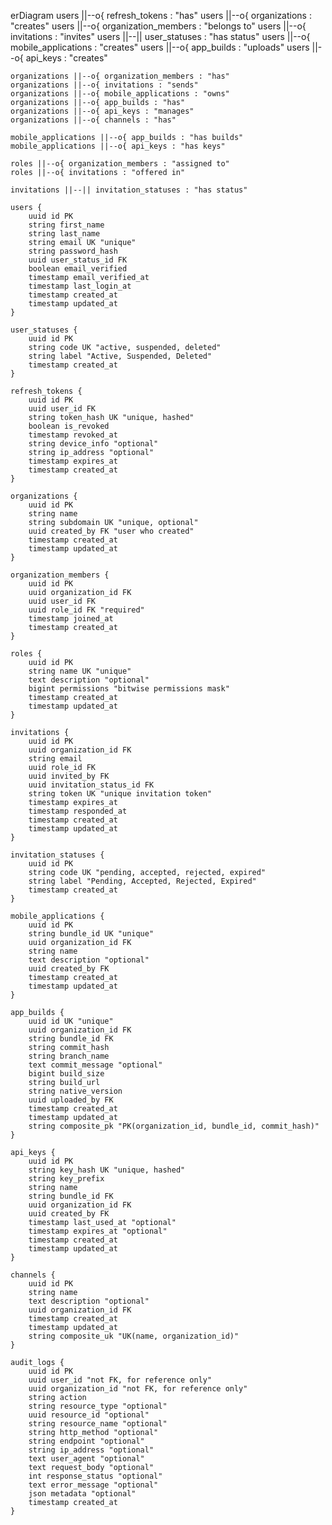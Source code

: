 erDiagram
    users ||--o{ refresh_tokens : "has"
    users ||--o{ organizations : "creates"
    users ||--o{ organization_members : "belongs to"
    users ||--o{ invitations : "invites"
    users ||--|| user_statuses : "has status"
    users ||--o{ mobile_applications : "creates"
    users ||--o{ app_builds : "uploads"
    users ||--o{ api_keys : "creates"
    
    organizations ||--o{ organization_members : "has"
    organizations ||--o{ invitations : "sends"
    organizations ||--o{ mobile_applications : "owns"
    organizations ||--o{ app_builds : "has"
    organizations ||--o{ api_keys : "manages"
    organizations ||--o{ channels : "has"
    
    mobile_applications ||--o{ app_builds : "has builds"
    mobile_applications ||--o{ api_keys : "has keys"
    
    roles ||--o{ organization_members : "assigned to"
    roles ||--o{ invitations : "offered in"
    
    invitations ||--|| invitation_statuses : "has status"
    
    users {
        uuid id PK
        string first_name
        string last_name
        string email UK "unique"
        string password_hash
        uuid user_status_id FK
        boolean email_verified
        timestamp email_verified_at
        timestamp last_login_at
        timestamp created_at
        timestamp updated_at
    }
    
    user_statuses {
        uuid id PK
        string code UK "active, suspended, deleted"
        string label "Active, Suspended, Deleted"
        timestamp created_at
    }
    
    refresh_tokens {
        uuid id PK
        uuid user_id FK
        string token_hash UK "unique, hashed"
        boolean is_revoked
        timestamp revoked_at
        string device_info "optional"
        string ip_address "optional"
        timestamp expires_at
        timestamp created_at
    }
    
    organizations {
        uuid id PK
        string name
        string subdomain UK "unique, optional"
        uuid created_by FK "user who created"
        timestamp created_at
        timestamp updated_at
    }
    
    organization_members {
        uuid id PK
        uuid organization_id FK
        uuid user_id FK
        uuid role_id FK "required"
        timestamp joined_at
        timestamp created_at
    }
    
    roles {
        uuid id PK
        string name UK "unique"
        text description "optional"
        bigint permissions "bitwise permissions mask"
        timestamp created_at
        timestamp updated_at
    }
    
    invitations {
        uuid id PK
        uuid organization_id FK
        string email
        uuid role_id FK
        uuid invited_by FK
        uuid invitation_status_id FK
        string token UK "unique invitation token"
        timestamp expires_at
        timestamp responded_at
        timestamp created_at
        timestamp updated_at
    }
    
    invitation_statuses {
        uuid id PK
        string code UK "pending, accepted, rejected, expired"
        string label "Pending, Accepted, Rejected, Expired"
        timestamp created_at
    }
    
    mobile_applications {
        uuid id PK
        string bundle_id UK "unique"
        uuid organization_id FK
        string name
        text description "optional"
        uuid created_by FK
        timestamp created_at
        timestamp updated_at
    }
    
    app_builds {
        uuid id UK "unique"
        uuid organization_id FK
        string bundle_id FK
        string commit_hash
        string branch_name
        text commit_message "optional"
        bigint build_size
        string build_url
        string native_version
        uuid uploaded_by FK
        timestamp created_at
        timestamp updated_at
        string composite_pk "PK(organization_id, bundle_id, commit_hash)"
    }
    
    api_keys {
        uuid id PK
        string key_hash UK "unique, hashed"
        string key_prefix
        string name
        string bundle_id FK
        uuid organization_id FK
        uuid created_by FK
        timestamp last_used_at "optional"
        timestamp expires_at "optional"
        timestamp created_at
        timestamp updated_at
    }
    
    channels {
        uuid id PK
        string name
        text description "optional"
        uuid organization_id FK
        timestamp created_at
        timestamp updated_at
        string composite_uk "UK(name, organization_id)"
    }
    
    audit_logs {
        uuid id PK
        uuid user_id "not FK, for reference only"
        uuid organization_id "not FK, for reference only"
        string action
        string resource_type "optional"
        uuid resource_id "optional"
        string resource_name "optional"
        string http_method "optional"
        string endpoint "optional"
        string ip_address "optional"
        text user_agent "optional"
        text request_body "optional"
        int response_status "optional"
        text error_message "optional"
        json metadata "optional"
        timestamp created_at
    }